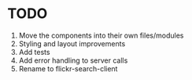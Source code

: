 # TODO

1. Move the components into their own files/modules
2. Styling and layout improvements
3. Add tests
4. Add error handling to server calls
5. Rename to flickr-search-client
